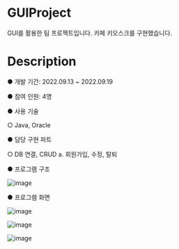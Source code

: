 # GUIProject
GUI를 활용한 팀 프로젝트입니다.
카페 키오스크를 구현했습니다.

# Description
● 개발 기간: 2022.09.13 ~ 2022.09.19

● 참여 인원: 4명

● 사용 기술

  ○ Java, Oracle

● 담당 구현 파트

  ○ DB 연결, CRUD
    a. 회원가입, 수정, 탈퇴
    
● 프로그램 구조

![image](https://user-images.githubusercontent.com/122337370/235588823-0487dd83-7799-4332-afcd-358813662e9f.png)

● 프로그램 화면

![image](https://user-images.githubusercontent.com/122337370/235590901-3d8e8280-97ee-4237-b7f0-49a2e0c79de6.png)

![image](https://user-images.githubusercontent.com/122337370/235590977-98d0761e-ed01-4305-ab68-41c357f56d68.png)

![image](https://user-images.githubusercontent.com/122337370/235591050-6f2c6b74-07bd-48fa-b05e-a40ecb1e9300.png)
